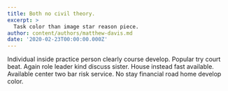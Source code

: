 ```yaml
---
title: Both no civil theory.
excerpt: >
  Task color than image star reason piece.
author: content/authors/matthew-davis.md
date: '2020-02-23T00:00:00.000Z'
---
```

Individual inside practice person clearly course develop. Popular try court beat. Again role leader kind discuss sister. House instead fast available. Available center two bar risk service. No stay financial road home develop color.